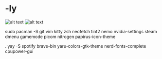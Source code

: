# -ly

![alt text](https://github.com/heltonchristian/-ly/blob/main/ricely.png)
![alt text](https://github.com/heltonchristian/-ly/blob/main/ricely2.png)


sudo pacman -S git vim kitty zsh neofetch tint2 nemo nvidia-settings steam dmenu gamemode picom nitrogen papirus-icon-theme

.
yay -S spotify brave-bin yaru-colors-gtk-theme nerd-fonts-complete cpupower-gui
